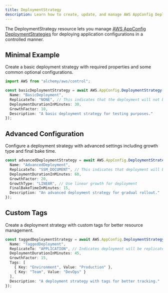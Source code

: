 ```yaml
---
title: DeploymentStrategy
description: Learn how to create, update, and manage AWS AppConfig DeploymentStrategys using Alchemy Cloud Control.
---
```



The DeploymentStrategy resource lets you manage [AWS AppConfig DeploymentStrategies](https://docs.aws.amazon.com/appconfig/latest/userguide/) for deploying application configurations in a controlled manner. 

## Minimal Example

Create a basic deployment strategy with required properties and some common optional configurations.

```ts
import AWS from "alchemy/aws/control";

const basicDeploymentStrategy = await AWS.AppConfig.DeploymentStrategy("basicDeploymentStrategy", {
  Name: "BasicDeployment",
  ReplicateTo: "NONE", // This indicates that the deployment will not be replicated
  DeploymentDurationInMinutes: 30,
  GrowthFactor: 10,
  Description: "A basic deployment strategy for testing purposes."
});
```

## Advanced Configuration

Configure a deployment strategy with advanced settings including growth type and final bake time.

```ts
const advancedDeploymentStrategy = await AWS.AppConfig.DeploymentStrategy("advancedDeploymentStrategy", {
  Name: "AdvancedDeployment",
  ReplicateTo: "SSM_DOCUMENT", // This indicates that deployment will be replicated to SSM Document
  DeploymentDurationInMinutes: 60,
  GrowthFactor: 20,
  GrowthType: "LINEAR", // Use linear growth for deployment
  FinalBakeTimeInMinutes: 15,
  Description: "An advanced deployment strategy for gradual rollout."
});
```

## Custom Tags

Create a deployment strategy with custom tags for better resource management.

```ts
const taggedDeploymentStrategy = await AWS.AppConfig.DeploymentStrategy("taggedDeploymentStrategy", {
  Name: "TaggedDeployment",
  ReplicateTo: "APPLICATION", // Indicates deployment will be replicated to the application
  DeploymentDurationInMinutes: 45,
  GrowthFactor: 15,
  Tags: [
    { Key: "Environment", Value: "Production" },
    { Key: "Team", Value: "DevOps" }
  ],
  Description: "A deployment strategy with tags for better tracking."
});
```
